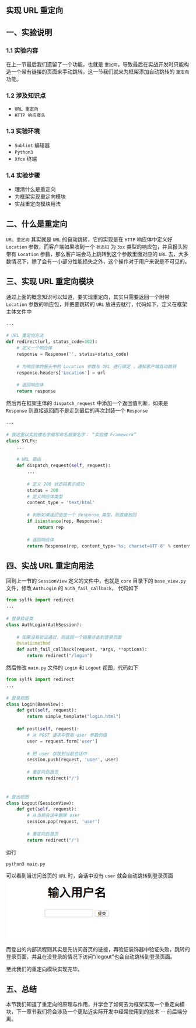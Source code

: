 ## 实现 URL 重定向

## 一、实验说明
### 1.1 实验内容
在上一节最后我们遗留了一个功能，也就是 `重定向`，导致最后在实战开发时只能构造一个带有链接的页面来手动跳转，这一节我们就来为框架添加自动跳转的 `重定向` 功能。

### 1.2 涉及知识点
* `URL 重定向`
* `HTTP 响应报头`

### 1.3 实验环境
* `Sublimt` 编辑器
* `Python3`
* `Xfce` 终端

### 1.4 实验步骤
* 理清什么是重定向
* 为框架实现重定向模块
* 实战重定向模块用法


## 二、什么是重定向
`URL 重定向` 其实就是 `URL` 的自动跳转，它的实现是在 `HTTP` 响应体中定义好 `Location` 参数，而客户端如果收到一个 `状态码` 为 `3xx` 类型的响应包，并且报头附带有 `Location` 参数，那么客户端会马上跳转到这个参数里面对应的 `URL` 去，大多数情况下，除了会有一小部分性能损失之外，这个操作对于用户来说是不可见的。

## 三、实现 URL 重定向模块
通过上面的概念知识可以知道，要实现重定向，其实只需要返回一个附带 `Location` 参数的响应包，并把要跳转的 `URL` 放进去就行，代码如下，定义在框架主体文件中
```python
...

# URL 重定向方法
def redirect(url, status_code=302):
    # 定义一个响应体
    response = Response('', status=status_code)

    # 为响应体的报头中的 Location 参数与 URL 进行绑定 ，通知客户端自动跳转
    response.headers['Location'] = url

    # 返回响应体
    return response
```

然后再在框架主体的 `dispatch_request` 中添加一个返回值判断，如果是 `Response` 则直接返回而不是走到最后的再次封装一个 `Response`
```python
...

# 我这里以实验楼名字缩写命名框架名字： “实验楼 Framework”
class SYLFk:
    ...

    # URL 路由
    def dispatch_request(self, request):
        ...
        
        # 定义 200 状态码表示成功
        status = 200
        # 定义响应体类型
        content_type = 'text/html'

        # 判断如果返回值是一个 Response 类型，则直接放回
        if isinstance(rep, Response):
            return rep

        # 返回响应体
        return Response(rep, content_type='%s; charset=UTF-8' % content_type, headers=headers, status=status)
```
## 四、实战 URL 重定向用法
回到上一节的 `SessionView` 定义的文件中，也就是 `core` 目录下的 `base_view.py` 文件，修改 `AuthLogin` 的 `auth_fail_callback`， 代码如下
```python
from sylfk import redirect
...

# 登录验证类
class AuthLogin(AuthSession):

    # 如果没有验证通过，则返回一个链接点击到登录页面
    @staticmethod
    def auth_fail_callback(request, *args, **options):
        return redirect("/login")
```

然后修改 `main.py` 文件的 `Login` 和 `Logout` 视图，代码如下
```python
from sylfk import redirect
...

# 登录视图
class Login(BaseView):
    def get(self, request):
        return simple_template("login.html")

    def post(self, request):
        # 从 POST 请求中获取 user 参数的值
        user = request.form['user']

        # 把 user 存放到当前会话中
        session.push(request, 'user', user)

        # 重定向到首页
        return redirect("/")


# 登出视图
class Logout(SessionView):
    def get(self, request):
        # 从当前会话中删除 user
        session.pop(request, 'user')

        # 重定向到首页
        return redirect("/")
```
运行
```
python3 main.py
```

可以看到当访问首页的 `URL` 时，会话中没有 `user` 就会自动跳转到登录页面
![](res/s_login.png)

而登出的内部流程则其实是先访问首页的链接，再验证装饰器中验证失败，跳转的登录页面，并且在没登录的情况下访问“/logout”也会自动跳转到登录页面。

至此我们的重定向模块实现完毕。

## 五、总结
本节我们知道了重定向的原理与作用，并学会了如何去为框架实现一个重定向模块，下一章节我们将会涉及一个更贴近实际开发中经常使用到的技术 -- 前后端分离。
